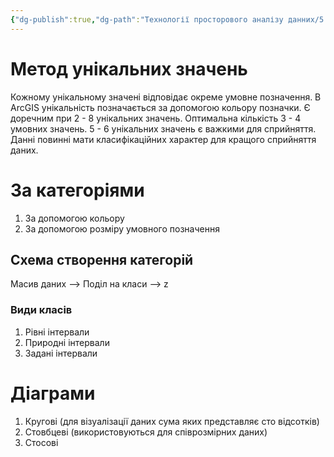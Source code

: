 ```yaml
---
{"dg-publish":true,"dg-path":"Технології просторового аналізу данних/5.  Методи візуалізації даних.md","permalink":"/tehnologiyi-prostorovogo-analizu-dannih/5-metodi-vizualizacziyi-danih/"}
---
```



# Метод унікальних значень
Кожному унікальному значені відповідає окреме умовне позначення. В ArcGIS унікальність позначається за допомогою кольору позначки. Є доречним при 2 - 8 унікальних значень. Оптимальна кількість 3 - 4 умовних значень. 5 - 6 унікальних значень є важкими для сприйняття. Данні повинні мати класифікаційних характер для кращого сприйняття даних.
# За категоріями
1. За допомогою кольору
2. За допомогою розміру умовного позначення
## Схема створення категорій
Масив даних --> Поділ на класи --> z
### Види класів
1. Рівні інтервали
2. Природні інтервали
3. Задані інтервали

# Діаграми
1. Кругові (для візуалізації даних сума яких представляє сто відсотків)
2. Стовбцеві (використовуються для співрозмірних даних) 
3. Стосові